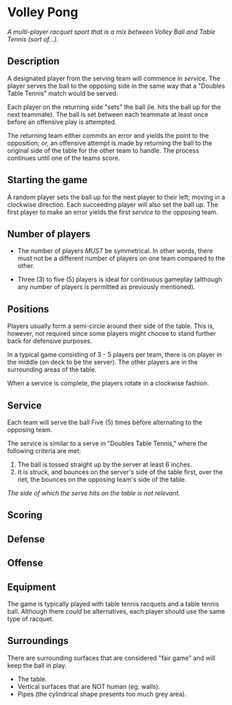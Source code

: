 # Volley Pong

_A multi-player racquet sport that is a mix between Volley Ball and Table Tennis (sort of...)._

## Description

A designated player from the serving team will commence in _service_.  The player serves the ball to the opposing side in the same way that a "Doubles Table Tennis" match would be served. 

Each player on the returning side "sets" the ball (ie. hits the ball up for the next teammate).  The ball is set between each teammate at least once before an offensive play is attempted.

The returning team either commits an error and yields the point to the opposition; or, an offensive attempt is made by returning the ball to the original side of the table for the other team to handle.  The process continues until one of the teams score.

## Starting the game

A random player sets the ball up for the next player to their left; moving in a clockwise direction.  Each succeeding player will also set the ball up.  The first player to make an error yields the first _service_ to the opposing team.


## Number of players

* The number of players _MUST_ be symmetrical.  In other words, there must not be a different number of players on one team compared to the other.

* Three (3) to five (5) players is ideal for continuous gameplay (although any number of players is permitted as previously mentioned).


## Positions

Players usually form a semi-circle around their side of the table.  This is, however, not required since some players might choose to stand further back for defensive purposes.

In a typical game consisting of 3 - 5 players per team, there is on player in the middle (on deck to be the server).  The other players are in the surrounding areas of the table.

When a service is complete, the players rotate in a clockwise fashion.

## Service

Each team will serve the ball Five (5) times before alternating to the opposing team.

The service is similar to a serve in "Doubles Table Tennis," where the following criteria are met:

1. The ball is tossed straight up by the server at least 6 inches.
2. It is struck, and bounces on the server's side of the table first, over the net, the bounces on the opposing team's side of the table.

_The side of which the serve hits on the table is not relevant._

## Scoring

## Defense

## Offense

## Equipment
 
The game is typically played with table tennis racquets and a table tennis ball.  Although there _could_ be alternatives, each player should use the same type of racquet.

## Surroundings

There are surrounding surfaces that are considered "fair game" and will keep the ball in play.
* The table.
* Vertical surfaces that are NOT human (eg. walls).
* Pipes (the cylindrical shape presents too much grey area).
